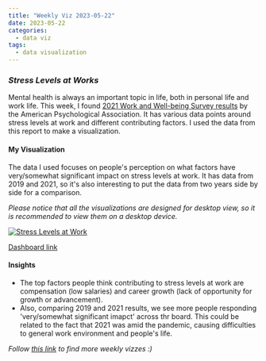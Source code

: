 ```yaml
---
title: "Weekly Viz 2023-05-22"
date: 2023-05-22
categories:
  - data viz
tags:
  - data visualization
---
```


### *Stress Levels at Works*

Mental health is always an important topic in life, both in personal life and work life. This week, I found [2021 Work and Well-being Survey results](https://www.apa.org/pubs/reports/work-well-being/compounding-pressure-2021) by the American Psychological Association. It has various data points around stress levels at work and different contributing factors. I used the data from this report to make a visualization.  

#### My Visualization

The data I used focuses on people's perception on what factors have very/somewhat significant impact on stress levels at work. It has data from 2019 and 2021, so it's also interesting to put the data from two years side by side for a comparison.  

*Please notice that all the visualizations are designed for desktop view, so it is recommended to view them on a desktop device.*  

<div class='tableauPlaceholder' id='viz1684815888534' style='position: relative'>
  <noscript><a href='#'>
    <img alt='Stress Levels at Work ' src='https:&#47;&#47;public.tableau.com&#47;static&#47;images&#47;20&#47;20230522StressLevelsatWork&#47;StressLevelsatWork&#47;1_rss.png' style='border: none' />
    </a></noscript>
  <object class='tableauViz'  style='display:none;'>
    <param name='host_url' value='https%3A%2F%2Fpublic.tableau.com%2F' />
    <param name='embed_code_version' value='3' />
    <param name='site_root' value='' />
    <param name='name' value='20230522StressLevelsatWork&#47;StressLevelsatWork' />
    <param name='tabs' value='no' />
    <param name='toolbar' value='yes' />
    <param name='static_image' value='https:&#47;&#47;public.tableau.com&#47;static&#47;images&#47;20&#47;20230522StressLevelsatWork&#47;StressLevelsatWork&#47;1.png' />
    <param name='animate_transition' value='yes' />
    <param name='display_static_image' value='yes' />
    <param name='display_spinner' value='yes' />
    <param name='display_overlay' value='yes' />
    <param name='display_count' value='yes' />
    <param name='language' value='en-US' />
    <param name='filter' value='publish=yes' />
  </object></div>            
  <script type='text/javascript'>          
  var divElement = document.getElementById('viz1684815888534');   
  var vizElement = divElement.getElementsByTagName('object')[0];       
  if ( divElement.offsetWidth > 800 ) { vizElement.style.width='800px';vizElement.style.height='727px';} else if ( divElement.offsetWidth > 500 ) { vizElement.style.width='800px';vizElement.style.height='727px';} else { vizElement.style.width='100%';vizElement.style.height='727px';}             
  var scriptElement = document.createElement('script');       
  scriptElement.src = 'https://public.tableau.com/javascripts/api/viz_v1.js';     
  vizElement.parentNode.insertBefore(scriptElement, vizElement);            
</script>  

[Dashboard link](https://public.tableau.com/views/20230522StressLevelsatWork/StressLevelsatWork?:language=en-US&publish=yes&:display_count=n&:origin=viz_share_link)
  
#### Insights
* The top factors people think contributing to stress levels at work are compensation (low salaries) and career growth (lack of opportunity for growth or advancement).  
* Also, comparing 2019 and 2021 results, we see more people responding 'very/somewhat significant imapct' across thr board. This could be related to the fact that 2021 was amid the pandemic, causing difficulties to general work environment and people's life.  
    
*Follow [this link](https://yudong-94.github.io/personal-website/project/WeeklyViz2023/) to find more weekly vizzes :)*
